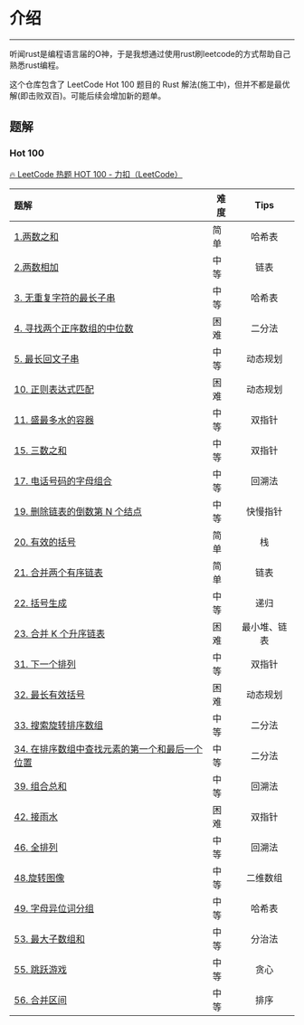 # 介绍

---

听闻rust是编程语言届的O神，于是我想通过使用rust刷leetcode的方式帮助自己熟悉rust编程。

这个仓库包含了 LeetCode Hot 100 题目的 Rust 解法(施工中)，但并不都是最优解(即击败双百)。可能后续会增加新的题单。

## 题解

### Hot 100

[🔥 LeetCode 热题 HOT 100 - 力扣（LeetCode）](https://leetcode.cn/problem-list/2cktkvj/)

| 题解                                                         | 难度 |     Tips     |
| :----------------------------------------------------------- | ---- | :----------: |
| [1.两数之和](https://github.com/haolian123/Rust-For-LeetCode/blob/main/Hot%20100/1.two_sum.rs) | 简单 |    哈希表    |
| [2.两数相加](https://github.com/haolian123/Rust-For-LeetCode/blob/main/Hot%20100/2.add_two_numbers.rs) | 中等 |     链表     |
| [3. 无重复字符的最长子串](https://github.com/haolian123/Rust-For-LeetCode/blob/main/Hot%20100/3.length_of_longest_substring.rs) | 中等 |    哈希表    |
| [4. 寻找两个正序数组的中位数](https://github.com/haolian123/Rust-For-LeetCode/blob/main/Hot%20100/4.find_median_sorted_arrays.rs) | 困难 |    二分法    |
| [5. 最长回文子串](https://github.com/haolian123/Rust-For-LeetCode/blob/main/Hot%20100/5.longest_palindrome.rs) | 中等 |   动态规划   |
| [10. 正则表达式匹配](https://github.com/haolian123/Rust-For-LeetCode/blob/main/Hot%20100/6.is_match.rs) | 困难 |   动态规划   |
| [11. 盛最多水的容器](https://github.com/haolian123/Rust-For-LeetCode/blob/main/Hot%20100/7.max_area.rs) | 中等 |    双指针    |
| [15. 三数之和](https://github.com/haolian123/Rust-For-LeetCode/blob/main/Hot%20100/8.three_sum.rs) | 中等 |    双指针    |
| [17. 电话号码的字母组合](https://github.com/haolian123/Rust-For-LeetCode/blob/main/Hot%20100/9.letter_combinations.rs) | 中等 |    回溯法    |
| [19. 删除链表的倒数第 N 个结点](https://github.com/haolian123/Rust-For-LeetCode/blob/main/Hot%20100/10.remove_nth_from_end.rs) | 中等 |   快慢指针   |
| [20. 有效的括号](https://github.com/haolian123/Rust-For-LeetCode/blob/main/Hot%20100/11.is_valid.rs) | 简单 |      栈      |
| [21. 合并两个有序链表](https://github.com/haolian123/Rust-For-LeetCode/blob/main/Hot%20100/12.merge_two_lists.rs) | 简单 |     链表     |
| [22. 括号生成](https://github.com/haolian123/Rust-For-LeetCode/blob/main/Hot%20100/13.generate_parenthesis.rs) | 中等 |     递归     |
| [23. 合并 K 个升序链表](https://github.com/haolian123/Rust-For-LeetCode/blob/main/Hot%20100/14.merge_k_lists.rs) | 困难 | 最小堆、链表 |
| [31. 下一个排列](https://github.com/haolian123/Rust-For-LeetCode/blob/main/Hot%20100/15.next_permutation.rs) | 中等 |    双指针    |
| [32. 最长有效括号](https://github.com/haolian123/Rust-For-LeetCode/blob/main/Hot%20100/16.longest_valid_parentheses.rs) | 困难 |   动态规划   |
| [33. 搜索旋转排序数组](https://github.com/haolian123/Rust-For-LeetCode/blob/main/Hot%20100/17.search.rs) | 中等 |    二分法    |
| [34. 在排序数组中查找元素的第一个和最后一个位置](https://github.com/haolian123/Rust-For-LeetCode/blob/main/Hot%20100/18.search_range.rs) | 中等 |    二分法    |
| [39. 组合总和](https://github.com/haolian123/Rust-For-LeetCode/blob/main/Hot%20100/19.combination_sum.rs) | 中等 |    回溯法    |
| [42. 接雨水](https://github.com/haolian123/Rust-For-LeetCode/blob/main/Hot%20100/20.trap.rs) | 困难 |    双指针    |
| [46. 全排列](https://github.com/haolian123/Rust-For-LeetCode/blob/main/Hot%20100/21.permute.rs) | 中等 |    回溯法    |
| [48.旋转图像](https://github.com/haolian123/Rust-For-LeetCode/blob/main/Hot%20100/22.rotate.rs) | 中等 |   二维数组   |
| [49. 字母异位词分组](https://github.com/haolian123/Rust-For-LeetCode/blob/main/Hot%20100/23.group_anagrams.rs) | 中等 |    哈希表    |
| [53. 最大子数组和](https://github.com/haolian123/Rust-For-LeetCode/blob/main/Hot%20100/24.max_sub_array.rs) | 中等 |    分治法    |
| [55. 跳跃游戏](https://github.com/haolian123/Rust-For-LeetCode/blob/main/Hot%20100/25.can_jump.rs) | 中等 |     贪心     |
| [56. 合并区间](https://github.com/haolian123/Rust-For-LeetCode/blob/main/Hot%20100/26.merge.rs) | 中等 |     排序     |

